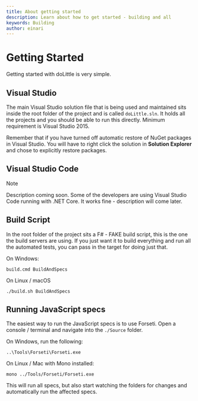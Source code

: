 ```yaml
---
title: About getting started
description: Learn about how to get started - building and all
keywords: Building
author: einari
---
```

# Getting Started

Getting started with doLittle is very simple.

## Visual Studio

The main Visual Studio solution file that is being used and maintained sits inside the
root folder of the project and is called `doLittle.sln`.
It holds all the projects and you should be able to run this directly.
Minimum requirement is Visual Studio 2015.

Remember that if you have turned off automatic restore of NuGet packages in Visual Studio.
You will have to right click the solution in **Solution Explorer** and chose to explicitly
restore packages.

## Visual Studio Code

> [!Note]
> Description coming soon. Some of the developers are using Visual Studio Code running with
> .NET Core. It works fine - description will come later.

## Build Script

In the root folder of the project sits a F# - FAKE build script, this is the one
the build servers are using. If you just want it to build everything and run all the
automated tests, you can pass in the target for doing just that.

On Windows:

```text
build.cmd BuildAndSpecs
```

On Linux / macOS

```text
./build.sh BuildAndSpecs
```

## Running JavaScript specs

The easiest way to run the JavaScript specs is to use Forseti. Open a console / terminal
and navigate into the `./Source` folder.

On Windows, run the following:

```text
..\Tools\Forseti\Forseti.exe
```

On Linux / Mac with Mono installed:

```text
mono ../Tools/Forseti/Forseti.exe
```

This will run all specs, but also start watching the folders for changes and automatically
run the affected specs.